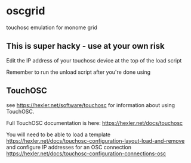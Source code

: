 # oscgrid
touchosc emulation for monome grid

## This is super hacky - use at your own risk

Edit the IP address of your touchosc device at the top of the load script

Remember to run the unload script after you're done using 

## TouchOSC

see https://hexler.net/software/touchosc for information about using TouchOSC. 

Full TouchOSC documentation is here: https://hexler.net/docs/touchosc

You will need to be able to load a template <https://hexler.net/docs/touchosc-configuration-layout-load-and-remove>
and configure IP addresses for an OSC connection <https://hexler.net/docs/touchosc-configuration-connections-osc>
